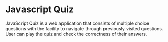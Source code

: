# Javascript Quiz
JavaScript Quiz is a web application that consists of multiple choice questions with the facility to navigate through previously visited questions. User can play the quiz and check the correctness of their answers.
